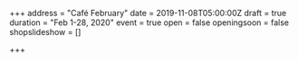 +++
address = "Café February"
date = 2019-11-08T05:00:00Z
draft = true
duration = "Feb 1-28, 2020"
event = true
open = false
openingsoon = false
shopslideshow = []

+++
